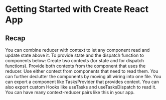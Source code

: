 # Getting Started with Create React App

## Recap
You can combine reducer with context to let any component read and update state above it.
To provide state and the dispatch function to components below:
Create two contexts (for state and for dispatch functions).
Provide both contexts from the component that uses the reducer.
Use either context from components that need to read them.
You can further declutter the components by moving all wiring into one file.
You can export a component like TasksProvider that provides context.
You can also export custom Hooks like useTasks and useTasksDispatch to read it.
You can have many context-reducer pairs like this in your app.

